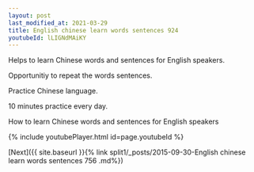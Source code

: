 ```yaml
---
layout: post
last_modified_at: 2021-03-29
title: English chinese learn words sentences 924 
youtubeId: lLIGNdMAiKY
---
```

 
 
Helps to learn Chinese words and sentences for English speakers.

Opportunitiy to repeat the words sentences. 

Practice Chinese language. 
 
10 minutes practice every day. 
 
How to learn Chinese words and sentences for English speakers 
 
{% include youtubePlayer.html id=page.youtubeId %}
 
 
[Next]({{ site.baseurl }}{% link  split1/_posts/2015-09-30-English chinese learn words sentences 756 .md%})
 
